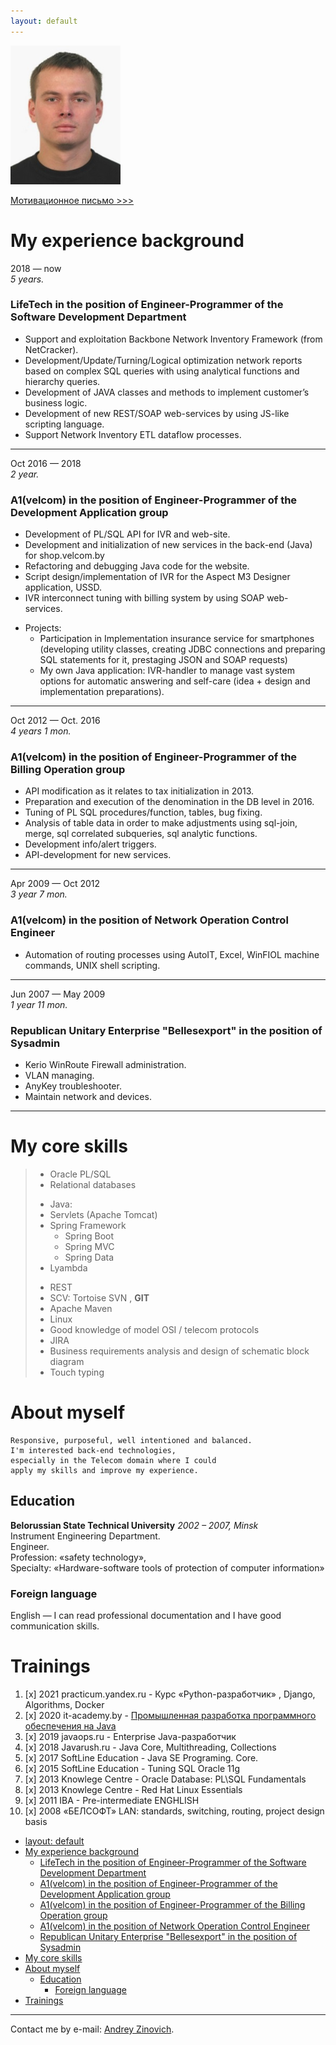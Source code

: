 ```yaml
---
layout: default
---
```

![Thumbnail of Hacker](smal_potrait.png)


[Мотивационное письмо >>>](./another-page.html)


# My experience background

2018 — now <br>
_5 years._
### LifeTech in the position of Engineer-Programmer of the Software Development Department

*	Support and exploitation Backbone Network Inventory Framework (from NetCracker).
*	Development/Update/Turning/Logical optimization network reports based on complex SQL queries with using analytical functions and hierarchy queries.
*	Development of JAVA classes and methods to implement customer’s business logic.
*	Development of new REST/SOAP web-services by using JS-like scripting language.
*	Support Network Inventory ETL dataflow processes.
***

Oct 2016 — 2018 <br> 
_2 year._ 
### A1(velcom) in the position of Engineer-Programmer of the Development Application group
*	Development of PL/SQL API for IVR and web-site.
*	Development and initialization of new services in the back-end (Java) for shop.velcom.by
*	Refactoring and debugging Java code for the website.
*	Script design/implementation of IVR for the Aspect M3 Designer application, USSD.
*	IVR interconnect tuning with billing system by using SOAP web-services.
- Projects:
  - Participation in Implementation insurance service for smartphones (developing utility classes, creating JDBC connections and preparing SQL statements for it, prestaging JSON and SOAP requests)
  - My own Java application: IVR-handler to manage vast system options for automatic answering and self-care (idea + design and implementation preparations).

***

Oct 2012 — Oct. 2016 <br> 
_4 years 1 mon._ 
### A1(velcom) in the position of Engineer-Programmer of the Billing Operation group

*	API modification as it relates to tax initialization in 2013.
*	Preparation and execution of the denomination in the DB level in 2016.
*	Tuning of PL SQL procedures/function, tables, bug fixing.
*	Analysis of table data in order to make adjustments using sql-join, merge, sql correlated subqueries, sql analytic functions.
*	Development info/alert triggers.
*	API-development for new services.
***

Apr  2009 — Oct 2012 <br>
_3 year 7 mon._ 
### A1(velcom) in the position of Network Operation Control Engineer

*	Automation of routing processes using AutoIT, Excel, WinFIOL machine commands, UNIX shell scripting.
***

Jun  2007 — May 2009 <br>
_1 year 11 mon._
### Republican Unitary Enterprise "Bellesexport" in the position of Sysadmin

*	Kerio WinRoute Firewall administration.
*	VLAN managing.
* 	AnyKey troubleshooter.
* Maintain network and devices.

*** 


# My core skills
> *	Oracle PL/SQL 
> *	Relational databases
> - Java: 
>  - Servlets (Apache Tomcat)
>  - Spring Framework
>    - Spring Boot 
>    - Spring MVC
>    - Spring Data
>  - Lyambda  
> * REST
> *	SCV: Tortoise SVN , **GIT**  
> *	Apache Maven 
> *	Linux
> *	Good knowledge of model OSI / telecom protocols
> *	JIRA
> * Business requirements analysis and design of schematic block diagram
> *	Touch typing

# About myself
```
Responsive, purposeful, well intentioned and balanced.
I'm interested back-end technologies,
especially in the Telecom domain where I could 
apply my skills and improve my experience.
```
## Education

**Belorussian State Technical University** _2002 – 2007, Minsk_ <br>
Instrument Engineering Department. <br>
Engineer. <br> 
Profession: «safety technology», <br>
Specialty: «Hardware-software tools of protection of computer information»

### Foreign language
English — I can read professional documentation and I have good communication skills.

# Trainings

1. [x] 2021 practicum.yandex.ru - Курс «Python-разработчик» , Django, Algorithms, Docker
2. [x] 2020 it-academy.by - [Промышленная разработка программного обеспечения на Java](https://www.it-academy.by/course/java-developer/)
3. [x] 2019 javaops.ru - Enterprise Java-разработчик
4. [x] 2018 Javarush.ru - Java Core,  Multithreading, Collections
5. [x] 2017 SoftLine Education - Java SE Programing. Core.
6. [x] 2015 SoftLine Education - Tuning SQL Oracle 11g
7. [x] 2013 Knowlege Centre - Oracle Database: PL\SQL Fundamentals
8. [x] 2013 Knowlege Centre - Red Hat Linux Essentials
9. [x] 2011 IBA - Pre-intermediate ENGHLISH
10. [x] 2008 «БЕЛСОФТ» LAN: standards, switching, routing, project design basis

<!-- TOC -->
  * [layout: default](#layout--default)
* [My experience background](#my-experience-background)
    * [LifeTech in the position of Engineer-Programmer of the Software Development Department](#lifetech-in-the-position-of-engineer-programmer-of-the-software-development-department)
    * [A1(velcom) in the position of Engineer-Programmer of the Development Application group](#a1--velcom--in-the-position-of-engineer-programmer-of-the-development-application-group)
    * [A1(velcom) in the position of Engineer-Programmer of the Billing Operation group](#a1--velcom--in-the-position-of-engineer-programmer-of-the-billing-operation-group)
    * [A1(velcom) in the position of Network Operation Control Engineer](#a1--velcom--in-the-position-of-network-operation-control-engineer)
    * [Republican Unitary Enterprise "Bellesexport" in the position of Sysadmin](#republican-unitary-enterprise--bellesexport--in-the-position-of-sysadmin)
* [My core skills](#my-core-skills)
* [About myself](#about-myself)
  * [Education](#education)
    * [Foreign language](#foreign-language)
* [Trainings](#trainings)
<!-- TOC -->

***
Contact me by e-mail: <a href="mailto:fast.optimus@gmail.com">Andrey Zinovich</a>.<br>


